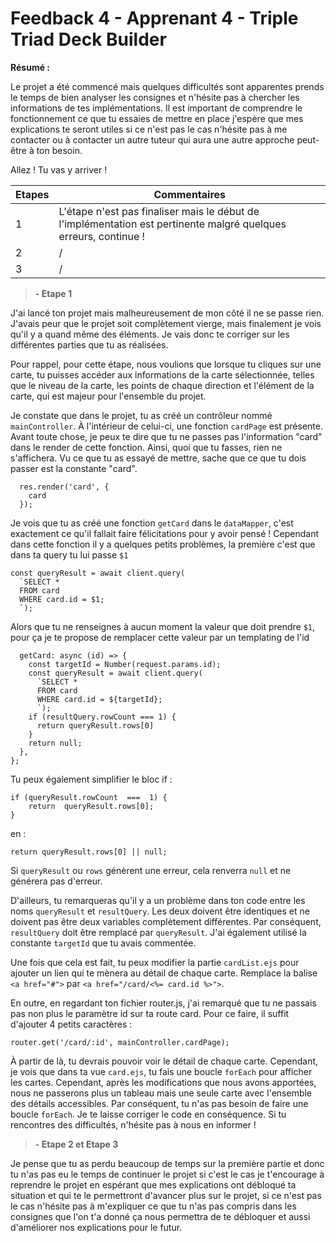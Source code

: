 # Feedback 4 - Apprenant 4 - Triple Triad Deck Builder

**Résumé :**

Le projet a été commencé mais quelques difficultés sont apparentes prends le temps de bien analyser les consignes et n'hésite pas à chercher les informations de tes implémentations.
Il est important de comprendre le fonctionnement ce que tu essaies de mettre en place j'espère que mes explications te seront utiles si ce n'est pas le cas n'hésite pas à me contacter ou à contacter un autre tuteur qui aura une autre approche peut-être à ton besoin.

Allez ! Tu vas y arriver !

| Etapes | Commentaires                                                                                                     |
| ------ | ---------------------------------------------------------------------------------------------------------------- |
| 1      | L'étape n'est pas finaliser mais le début de l'implémentation est pertinente malgré quelques erreurs, continue ! |
| 2      | /                                                                                                                |
| 3      | /                                                                                                                |

> **- Etape 1**

J'ai lancé ton projet mais malheureusement de mon côté il ne se passe rien. J'avais peur que le projet soit complètement vierge, mais finalement je vois qu'il y a quand même des éléments. Je vais donc te corriger sur les différentes parties que tu as réalisées.

Pour rappel, pour cette étape, nous voulions que lorsque tu cliques sur une carte, tu puisses accéder aux informations de la carte sélectionnée, telles que le niveau de la carte, les points de chaque direction et l'élément de la carte, qui est majeur pour l'ensemble du projet.

Je constate que dans le projet, tu as créé un contrôleur nommé `mainController`. À l'intérieur de celui-ci, une fonction `cardPage` est présente. Avant toute chose, je peux te dire que tu ne passes pas l'information "card" dans le render de cette fonction. Ainsi, quoi que tu fasses, rien ne s'affichera. Vu ce que tu as essayé de mettre, sache que ce que tu dois passer est la constante "card".

      res.render('card', {
        card
      });

Je vois que tu as créé une fonction `getCard` dans le `dataMapper`, c'est exactement ce qu'il fallait faire félicitations pour y avoir pensé ! Cependant dans cette fonction il y a quelques petits problèmes, la première c'est que dans ta query tu lui passe `$1`

    const queryResult = await client.query(
      `SELECT *
      FROM card
      WHERE card.id = $1;
      `);

Alors que tu ne renseignes à aucun moment la valeur que doit prendre `$1`, pour ça je te propose de remplacer cette valeur par un templating de l'id

      getCard: async (id) => {
        const targetId = Number(request.params.id);
        const queryResult = await client.query(
          `SELECT *
          FROM card
          WHERE card.id = ${targetId};
          `);
        if (resultQuery.rowCount === 1) {
          return queryResult.rows[0]
        }
        return null;
      },
    };

Tu peux également simplifier le bloc if :

    if (queryResult.rowCount  ===  1) {
        return  queryResult.rows[0];
    }

en :

    return queryResult.rows[0] || null;

Si `queryResult` ou `rows` génèrent une erreur, cela renverra `null` et ne générera pas d'erreur.

D'ailleurs, tu remarqueras qu'il y a un problème dans ton code entre les noms `queryResult` et `resultQuery`. Les deux doivent être identiques et ne doivent pas être deux variables complètement différentes. Par conséquent, `resultQuery` doit être remplacé par `queryResult`. J'ai également utilisé la constante `targetId` que tu avais commentée.

Une fois que cela est fait, tu peux modifier la partie `cardList.ejs` pour ajouter un lien qui te mènera au détail de chaque carte. Remplace la balise `<a href="#">` par `<a href="/card/<%= card.id %>">`.

En outre, en regardant ton fichier router.js, j'ai remarqué que tu ne passais pas non plus le paramètre id sur ta route card. Pour ce faire, il suffit d'ajouter 4 petits caractères :

    router.get('/card/:id', mainController.cardPage);

À partir de là, tu devrais pouvoir voir le détail de chaque carte. Cependant, je vois que dans ta vue `card.ejs`, tu fais une boucle `forEach` pour afficher les cartes. Cependant, après les modifications que nous avons apportées, nous ne passerons plus un tableau mais une seule carte avec l'ensemble des détails accessibles. Par conséquent, tu n'as pas besoin de faire une boucle `forEach`. Je te laisse corriger le code en conséquence. Si tu rencontres des difficultés, n'hésite pas à nous en informer !

> **- Etape 2 et Etape 3**

Je pense que tu as perdu beaucoup de temps sur la première partie et donc tu n'as pas eu le temps de continuer le projet si c'est le cas je t'encourage à reprendre le projet en espérant que mes explications ont débloqué ta situation et qui te le permettront d'avancer plus sur le projet, si ce n'est pas le cas n'hésite pas à m'expliquer ce que tu n'as pas compris dans les consignes que l'on t'a donné ça nous permettra de te débloquer et aussi d'améliorer nos explications pour le futur.
